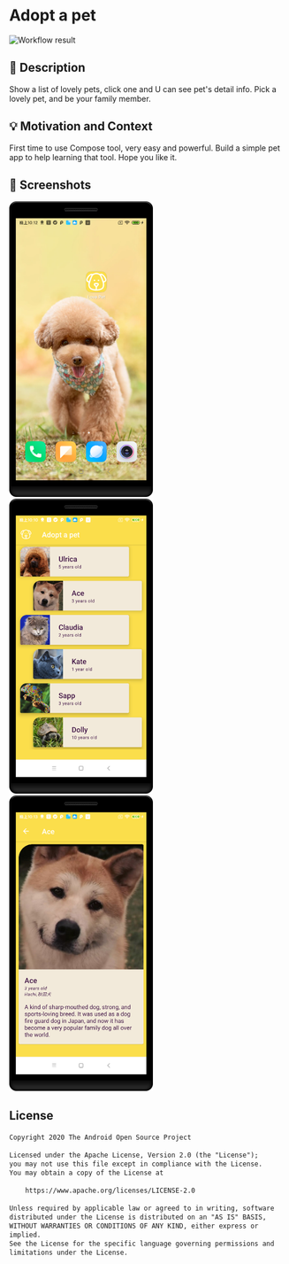 # Adopt a pet
<!--- You can find both of these in the url bar when you open your repository in github. -->
![Workflow result](https://github.com/ellisonchan/LovePet/workflows/Check/badge.svg)


## :scroll: Description
Show a list of lovely pets, click one and U can see pet's detail info.
Pick a lovely pet, and be your family member.


## :bulb: Motivation and Context
First time to use Compose tool, very easy and powerful. Build a simple pet app to help learning that tool.
Hope you like it.


## :camera_flash: Screenshots
<img src="/results/screenshot_3.png" width="260">&emsp;<img src="/results/screenshot_1.png" width="260">&emsp;<img src="/results/screenshot_2.png" width="260">

## License
```
Copyright 2020 The Android Open Source Project

Licensed under the Apache License, Version 2.0 (the "License");
you may not use this file except in compliance with the License.
You may obtain a copy of the License at

    https://www.apache.org/licenses/LICENSE-2.0

Unless required by applicable law or agreed to in writing, software
distributed under the License is distributed on an "AS IS" BASIS,
WITHOUT WARRANTIES OR CONDITIONS OF ANY KIND, either express or implied.
See the License for the specific language governing permissions and
limitations under the License.
```